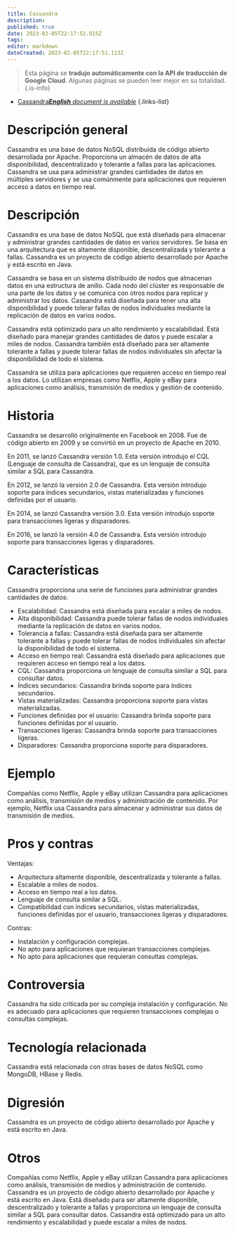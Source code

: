 ```yaml
---
title: Cassandra
description: 
published: true
date: 2023-02-05T22:17:52.915Z
tags: 
editor: markdown
dateCreated: 2023-02-05T22:17:51.113Z
---
```


> Esta página se **tradujo automáticamente con la API de traducción de Google Cloud**.
Algunas páginas se pueden leer mejor en su totalidad.{.is-info}



- [Cassandra***English** document is available*](/en/Knowledge-base/Dictionary/cassandra)
{.links-list}


# Descripción general

Cassandra es una base de datos NoSQL distribuida de código abierto desarrollada por Apache. Proporciona un almacén de datos de alta disponibilidad, descentralizado y tolerante a fallas para las aplicaciones. Cassandra se usa para administrar grandes cantidades de datos en múltiples servidores y se usa comúnmente para aplicaciones que requieren acceso a datos en tiempo real.

# Descripción

Cassandra es una base de datos NoSQL que está diseñada para almacenar y administrar grandes cantidades de datos en varios servidores. Se basa en una arquitectura que es altamente disponible, descentralizada y tolerante a fallas. Cassandra es un proyecto de código abierto desarrollado por Apache y está escrito en Java.

Cassandra se basa en un sistema distribuido de nodos que almacenan datos en una estructura de anillo. Cada nodo del clúster es responsable de una parte de los datos y se comunica con otros nodos para replicar y administrar los datos. Cassandra está diseñada para tener una alta disponibilidad y puede tolerar fallas de nodos individuales mediante la replicación de datos en varios nodos.

Cassandra está optimizado para un alto rendimiento y escalabilidad. Está diseñado para manejar grandes cantidades de datos y puede escalar a miles de nodos. Cassandra también está diseñado para ser altamente tolerante a fallas y puede tolerar fallas de nodos individuales sin afectar la disponibilidad de todo el sistema.

Cassandra se utiliza para aplicaciones que requieren acceso en tiempo real a los datos. Lo utilizan empresas como Netflix, Apple y eBay para aplicaciones como análisis, transmisión de medios y gestión de contenido.

# Historia

Cassandra se desarrolló originalmente en Facebook en 2008. Fue de código abierto en 2009 y se convirtió en un proyecto de Apache en 2010.

En 2011, se lanzó Cassandra versión 1.0. Esta versión introdujo el CQL (Lenguaje de consulta de Cassandra), que es un lenguaje de consulta similar a SQL para Cassandra.

En 2012, se lanzó la versión 2.0 de Cassandra. Esta versión introdujo soporte para índices secundarios, vistas materializadas y funciones definidas por el usuario.

En 2014, se lanzó Cassandra versión 3.0. Esta versión introdujo soporte para transacciones ligeras y disparadores.

En 2016, se lanzó la versión 4.0 de Cassandra. Esta versión introdujo soporte para transacciones ligeras y disparadores.

# Características

Cassandra proporciona una serie de funciones para administrar grandes cantidades de datos:

- Escalabilidad: Cassandra está diseñada para escalar a miles de nodos.
- Alta disponibilidad: Cassandra puede tolerar fallas de nodos individuales mediante la replicación de datos en varios nodos.
- Tolerancia a fallas: Cassandra está diseñada para ser altamente tolerante a fallas y puede tolerar fallas de nodos individuales sin afectar la disponibilidad de todo el sistema.
- Acceso en tiempo real: Cassandra está diseñado para aplicaciones que requieren acceso en tiempo real a los datos.
- CQL: Cassandra proporciona un lenguaje de consulta similar a SQL para consultar datos.
- Índices secundarios: Cassandra brinda soporte para índices secundarios.
- Vistas materializadas: Cassandra proporciona soporte para vistas materializadas.
- Funciones definidas por el usuario: Cassandra brinda soporte para funciones definidas por el usuario.
- Transacciones ligeras: Cassandra brinda soporte para transacciones ligeras.
- Disparadores: Cassandra proporciona soporte para disparadores.

# Ejemplo

Compañías como Netflix, Apple y eBay utilizan Cassandra para aplicaciones como análisis, transmisión de medios y administración de contenido. Por ejemplo, Netflix usa Cassandra para almacenar y administrar sus datos de transmisión de medios.

# Pros y contras

Ventajas:

- Arquitectura altamente disponible, descentralizada y tolerante a fallas.
- Escalable a miles de nodos.
- Acceso en tiempo real a los datos.
- Lenguaje de consulta similar a SQL.
- Compatibilidad con índices secundarios, vistas materializadas, funciones definidas por el usuario, transacciones ligeras y disparadores.

Contras:

- Instalación y configuración complejas.
- No apto para aplicaciones que requieran transacciones complejas.
- No apto para aplicaciones que requieran consultas complejas.

# Controversia

Cassandra ha sido criticada por su compleja instalación y configuración. No es adecuado para aplicaciones que requieren transacciones complejas o consultas complejas.

# Tecnología relacionada

Cassandra está relacionada con otras bases de datos NoSQL como MongoDB, HBase y Redis.

# Digresión

Cassandra es un proyecto de código abierto desarrollado por Apache y está escrito en Java.

# Otros

Compañías como Netflix, Apple y eBay utilizan Cassandra para aplicaciones como análisis, transmisión de medios y administración de contenido. Cassandra es un proyecto de código abierto desarrollado por Apache y está escrito en Java. Está diseñado para ser altamente disponible, descentralizado y tolerante a fallas y proporciona un lenguaje de consulta similar a SQL para consultar datos. Cassandra está optimizado para un alto rendimiento y escalabilidad y puede escalar a miles de nodos.